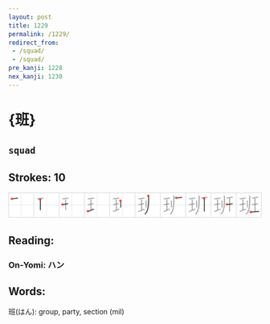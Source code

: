 ```yaml
---
layout: post
title: 1229
permalink: /1229/
redirect_from:
 - /squad/
 - /squad/
pre_kanji: 1228
nex_kanji: 1230
---
```


# {班}

## `squad`

## Strokes: 10

<div class="stroke"><img src="../images/E78FAD.png" /></div>

## Reading:

### On-Yomi: ハン

## Words:

班(はん): group, party, section (mil)
